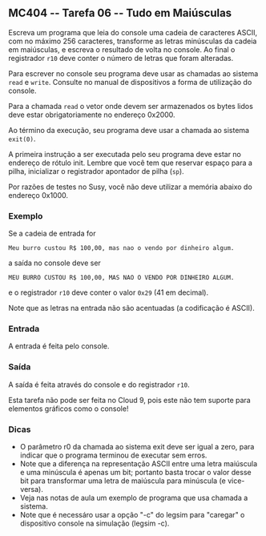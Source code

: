 
## MC404 -- Tarefa 06 -- Tudo em Maiúsculas

Escreva um programa que leia do console uma cadeia de caracteres ASCII, com no máximo 256 caracteres, transforme as letras minúsculas da cadeia em maiúsculas, e escreva o resultado de volta no console. Ao final o registrador `r10` deve conter o número de letras que foram alteradas.

Para escrever no console seu programa deve usar as chamadas ao sistema `read` e `write`. Consulte no manual de dispositivos a forma de utilização do console.

Para a chamada `read` o vetor onde devem ser armazenados os bytes lidos deve estar obrigatoriamente no endereço 0x2000.

Ao término da execução, seu programa deve usar a chamada ao sistema `exit(0)`.

A primeira instrução a ser executada pelo seu programa deve estar no endereço de rótulo init. Lembre que você tem que reservar espaço para a pilha, inicializar o registrador apontador de pilha (`sp`).

Por razões de testes no Susy, você não deve utilizar a memória abaixo do endereço 0x1000.

### Exemplo
Se a cadeia de entrada for

`Meu burro custou R$ 100,00, mas nao o vendo por dinheiro algum.`

a saída no console deve ser

`MEU BURRO CUSTOU R$ 100,00, MAS NAO O VENDO POR DINHEIRO ALGUM.`

e o registrador `r10` deve conter o valor `0x29` (41 em decimal).

Note que as letras na entrada não são acentuadas (a codificação é ASCII).

### Entrada
A entrada é feita pelo console.

### Saída
A saída é feita através do console e do registrador `r10`.

Esta tarefa não pode ser feita no Cloud 9, pois este não tem suporte para elementos gráficos como o console!

### Dicas
- O parâmetro r0 da chamada ao sistema exit deve ser igual a zero, para indicar que o programa terminou de executar sem erros.
- Note que a diferença na representação ASCII entre uma letra maiúscula e uma minúscula é apenas um bit; portanto basta trocar o valor desse bit para transformar uma letra de maiúscula para minúscula (e vice-versa).
- Veja nas notas de aula um exemplo de programa que usa chamada a sistema.
- Note que é necessáro usar a opção "-c" do legsim para "caregar" o dispositivo console na simulação (legsim -c).
